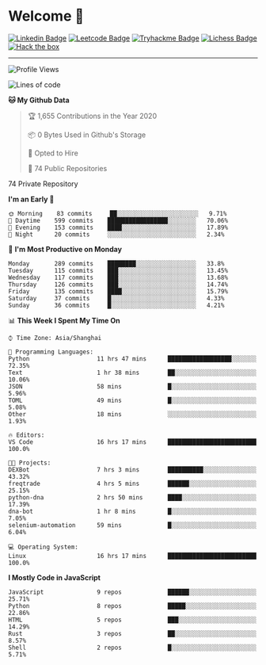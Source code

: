 # Welcome 👋

[![Linkedin Badge](https://img.shields.io/badge/-PedroTorres-blue?style=flat-square&logo=Linkedin&logoColor=white&link=https://www.linkedin.com/in/PedroTorres/)](https://www.linkedin.com/in/pedro-torres-cruz/)
[![Leetcode Badge](https://img.shields.io/badge/profile-leetcode-green)](https://leetcode.com/corfucinas/)
[![Tryhackme Badge](https://img.shields.io/badge/profile-tryhackme-blue)](https://tryhackme.com/p/Corfucinas/)
[![Lichess Badge](https://img.shields.io/badge/challenge_me-lichess-yellow)](https://lichess.org/@/Corfucinas)
[![Hack the box](https://img.shields.io/badge/hack_the_box-profile-red)](https://www.hackthebox.eu/profile/375826)

---

<!--START_SECTION:waka-->
![Profile Views](http://img.shields.io/badge/Profile%20Views-0-blue)

![Lines of code](https://img.shields.io/badge/From%20Hello%20World%20I%27ve%20Written-26.3%20million%20lines%20of%20code-blue)

**🐱 My Github Data** 

> 🏆 1,655 Contributions in the Year 2020
 > 
> 📦 0 Bytes Used in Github's Storage 
 > 
> 💼 Opted to Hire
 > 
> 📜 74 Public Repositories 
 > 
74 Private Repository 
 > 
**I'm an Early 🐤** 

```text
🌞 Morning    83 commits     ██░░░░░░░░░░░░░░░░░░░░░░░   9.71% 
🌆 Daytime    599 commits    █████████████████░░░░░░░░   70.06% 
🌃 Evening    153 commits    ████░░░░░░░░░░░░░░░░░░░░░   17.89% 
🌙 Night      20 commits     ░░░░░░░░░░░░░░░░░░░░░░░░░   2.34%

```
📅 **I'm Most Productive on Monday** 

```text
Monday       289 commits    ████████░░░░░░░░░░░░░░░░░   33.8% 
Tuesday      115 commits    ███░░░░░░░░░░░░░░░░░░░░░░   13.45% 
Wednesday    117 commits    ███░░░░░░░░░░░░░░░░░░░░░░   13.68% 
Thursday     126 commits    ███░░░░░░░░░░░░░░░░░░░░░░   14.74% 
Friday       135 commits    ████░░░░░░░░░░░░░░░░░░░░░   15.79% 
Saturday     37 commits     █░░░░░░░░░░░░░░░░░░░░░░░░   4.33% 
Sunday       36 commits     █░░░░░░░░░░░░░░░░░░░░░░░░   4.21%

```


📊 **This Week I Spent My Time On** 

```text
⌚︎ Time Zone: Asia/Shanghai

💬 Programming Languages: 
Python                   11 hrs 47 mins      ██████████████████░░░░░░░   72.35% 
Text                     1 hr 38 mins        ██░░░░░░░░░░░░░░░░░░░░░░░   10.06% 
JSON                     58 mins             █░░░░░░░░░░░░░░░░░░░░░░░░   5.96% 
TOML                     49 mins             █░░░░░░░░░░░░░░░░░░░░░░░░   5.08% 
Other                    18 mins             ░░░░░░░░░░░░░░░░░░░░░░░░░   1.93%

🔥 Editors: 
VS Code                  16 hrs 17 mins      █████████████████████████   100.0%

🐱‍💻 Projects: 
DEXBot                   7 hrs 3 mins        ██████████░░░░░░░░░░░░░░░   43.32% 
freqtrade                4 hrs 5 mins        ██████░░░░░░░░░░░░░░░░░░░   25.15% 
python-dna               2 hrs 50 mins       ████░░░░░░░░░░░░░░░░░░░░░   17.39% 
dna-bot                  1 hr 8 mins         █░░░░░░░░░░░░░░░░░░░░░░░░   7.05% 
selenium-automation      59 mins             █░░░░░░░░░░░░░░░░░░░░░░░░   6.04%

💻 Operating System: 
Linux                    16 hrs 17 mins      █████████████████████████   100.0%

```

**I Mostly Code in JavaScript** 

```text
JavaScript               9 repos             ██████░░░░░░░░░░░░░░░░░░░   25.71% 
Python                   8 repos             █████░░░░░░░░░░░░░░░░░░░░   22.86% 
HTML                     5 repos             ███░░░░░░░░░░░░░░░░░░░░░░   14.29% 
Rust                     3 repos             ██░░░░░░░░░░░░░░░░░░░░░░░   8.57% 
Shell                    2 repos             █░░░░░░░░░░░░░░░░░░░░░░░░   5.71%

```



<!--END_SECTION:waka-->
